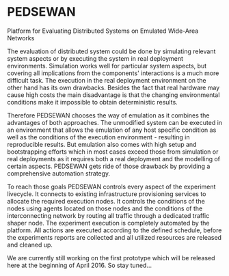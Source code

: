 # PEDSEWAN
Platform for Evaluating Distributed Systems on Emulated Wide-Area Networks

The evaluation of distributed system could be done by simulating relevant system aspects or by executing the system in real deployment environments. Simulation works well for particular system aspects, but covering all implications from the components' interactions is a much more difficult task. The execution in the real deployment environment on the other hand has its own drawbacks. Besides the fact that real hardware may cause high costs the main disadvantage is that the changing environmental conditions make it impossible to obtain deterministic results. 

Therefore PEDSEWAN chooses the way of emulation as it combines the advantages of both approaches. The unmodified system can be executed in an environment that allows the emulation of any host specific condition as well as the conditions of the execution environment - resulting in reproducible results. But emulation also comes with high setup and bootstrapping efforts which in most cases exceed those from simulation or real deployments as it requires both a real deployment and the modelling of certain aspects. PEDSEWAN gets ride of those drawback by providing a comprehensive automation strategy.

To reach those goals PEDSEWAN controls every aspect of the experiment livecycle. It connects to existing infrastructure provisioning services to allocate the required execution nodes. It controls the conditions of the nodes using agents located on those nodes and the conditions of the interconnecting network by routing all traffic through a dedicated traffic shaper node. The experiment execution is completely automated by the platform. All actions are executed according to the defined schedule, before the experiments reports are collected and all utilized resources are released and cleaned up.

We are currently still working on the first prototype which will be released here at the beginning of April 2016. So stay tuned…
